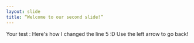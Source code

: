 ```yaml
---
layout: slide
title: “Welcome to our second slide!”
---
```

Your test : Here's how I changed the line 5 :D
Use the left arrow to go back!
